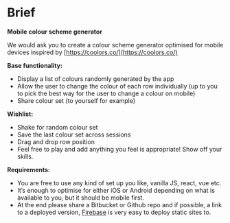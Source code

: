 # Brief

**Mobile colour scheme generator**

We would ask you to create a colour scheme generator optimised for mobile devices inspired by [https://coolors.co/](https://coolors.co/)

**Base functionality:**

- Display a list of colours randomly generated by the app
- Allow the user to change the colour of each row individually (up to you to pick the best way for the user to change a colour on mobile)
- Share colour set (to yourself for example)

**Wishlist:**

- Shake for random colour set
- Save the last colour set across sessions
- Drag and drop row position
- Feel free to play and add anything you feel is appropriate! Show off your skills.

**Requirements:**

- You are free to use any kind of set up you like, vanilla JS, react, vue etc.
- It’s enough to optimise for either iOS or Android depending on what is available to you, but it should be mobile first.
- At the end please share a Bitbucket or Github repo and if possible, a link to a deployed version, [Firebase](https://firebase.google.com/) is very easy to deploy static sites to.